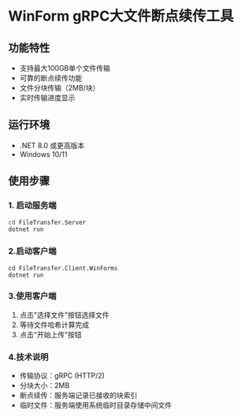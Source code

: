 # WinForm gRPC大文件断点续传工具

## 功能特性
- 支持最大100GB单个文件传输
- 可靠的断点续传功能
- 文件分块传输（2MB/块）
- 实时传输进度显示

## 运行环境
- .NET 8.0 或更高版本
- Windows 10/11

## 使用步骤

### 1. 启动服务端
```bash
cd FileTransfer.Server
dotnet run
```

### 2.启动客户端

```
cd FileTransfer.Client.WinForms
dotnet run
```

###	 3.使用客户端

1. 点击"选择文件"按钮选择文件
2. 等待文件哈希计算完成
3. 点击"开始上传"按钮

### 4.技术说明

- 传输协议：gRPC (HTTP/2)
- 分块大小：2MB
- 断点续传：服务端记录已接收的块索引
- 临时文件：服务端使用系统临时目录存储中间文件